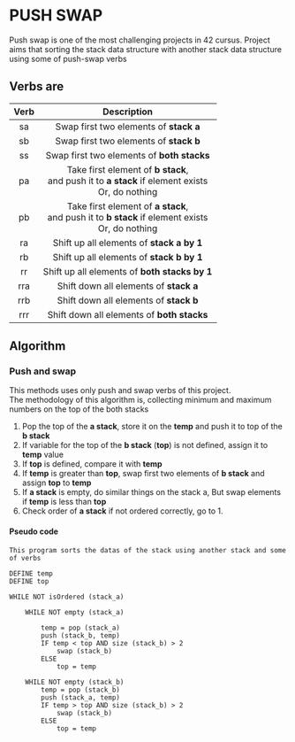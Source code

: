 # PUSH SWAP
Push swap is one of the most challenging projects in 42 cursus.
Project aims that sorting the stack data structure with another stack data structure
using some of push-swap verbs

## Verbs are
| Verb | Description |
| :--: | :---------: |
| sa   | Swap first two elements of **stack a** |
| sb   | Swap first two elements of **stack b** |
| ss   | Swap first two elements of **both stacks** |
| pa   | Take first element of **b stack**, <br /> and push it to **a stack** if element exists <br /> Or, do nothing |
| pb   | Take first element of **a stack**, <br /> and push it to **b stack** if element exists <br /> Or, do nothing |
| ra   | Shift up all elements of **stack a by 1** |
| rb   | Shift up all elements of **stack b by 1** |
| rr   | Shift up all elements of **both stacks by 1** |
| rra  | Shift down all elements of **stack a** |
| rrb  | Shift down all elements of **stack b** |
| rrr  | Shift down all elements of **both stacks** |

## Algorithm

### Push and swap
This methods uses only push and swap verbs of this project.  
The methodology of this algorithm is, collecting minimum and maximum numbers on the top of the both stacks

1. Pop the top of the **a stack**, store it on the **temp** and push it to top of the **b stack**
2. If variable for the top of the **b stack** (**top**) is not defined, assign it to **temp** value
3. If **top** is defined, compare it with **temp**
4. If **temp** is greater than **top**, swap first two elements of **b stack** and assign **top** to **temp**
5. If **a stack** is empty, do similar things on the stack a, But swap elements if **temp** is less than **top**
6. Check order of **a stack** if not ordered correctly, go to 1.

#### Pseudo code
```
This program sorts the datas of the stack using another stack and some of verbs

DEFINE temp
DEFINE top

WHILE NOT isOrdered (stack_a)
	
	WHILE NOT empty (stack_a)
		
		temp = pop (stack_a)
		push (stack_b, temp)
		IF temp < top AND size (stack_b) > 2
			swap (stack_b)
		ELSE
			top = temp

	WHILE NOT empty (stack_b) 
		temp = pop (stack_b)
		push (stack_a, temp)
		IF temp > top AND size (stack_b) > 2
			swap (stack_b)
		ELSE
			top = temp
		

```